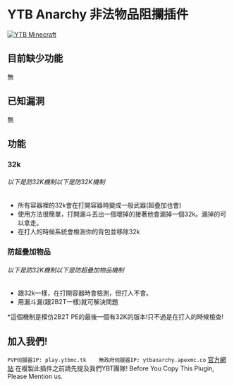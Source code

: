 # YTB Anarchy 非法物品阻攔插件
[![YTB Minecraft](https://cdn.discordapp.com/attachments/670974864127033345/670988822921609238/image0.jpg "YTB Minecraft")](https://cdn.discordapp.com/attachments/670974864127033345/670988822921609238/image0.jpg "YTB Minecraft")
## 目前缺少功能
無

## 已知漏洞
無

## 功能
### 32k

###### 以下是防32K機制以下是防32K機制
- 所有容器裡的32k會在打開容器時變成一般武器(超疊加也會)
- 使用方法很簡單，打開漏斗丟出一個壞掉的接著他會漏掉一個32k。漏掉的可以拿走。
- 在打人的時候系統會檢測你的背包並移除32k

### 防超疊加物品
###### 以下是防32K機制以下是防超疊加物品機制
- 跟32k一樣，在打開容器時會檢測，但打人不會。
- 用漏斗漏(跟2B2T一樣)就可解決問題


*這個機制是模仿2B2T PE的最後一個有32K的版本!只不過是在打人的時候檢查!

## 加入我們!
`PVP伺服器IP: play.ytbmc.tk    無政府伺服器IP: ytbanarchy.apexmc.co`
[官方網站](https://ytbminecraft.tk/ "官方網站")
在複製此插件之前請先提及我們YBT團隊!
Before You Copy This Plugin, Please Mention us.
